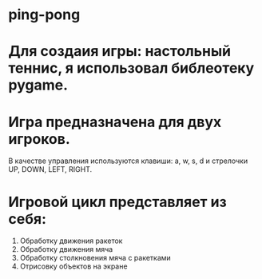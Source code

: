 # ping-pong
# Для создаия  игры: настольный теннис, я использовал  библеотеку pygame. 
# Игра предназначена для двух игроков. 
В качестве управления используются клавиши:  a, w, s, d и стрелочки UP, DOWN, LEFT, RIGHT.
# Игровой цикл представляет из себя:
1) Обработку движения ракеток
2) Обработку движения мяча
3) Обработку столкновения мяча с ракетками
4) Отрисовку объектов на экране








